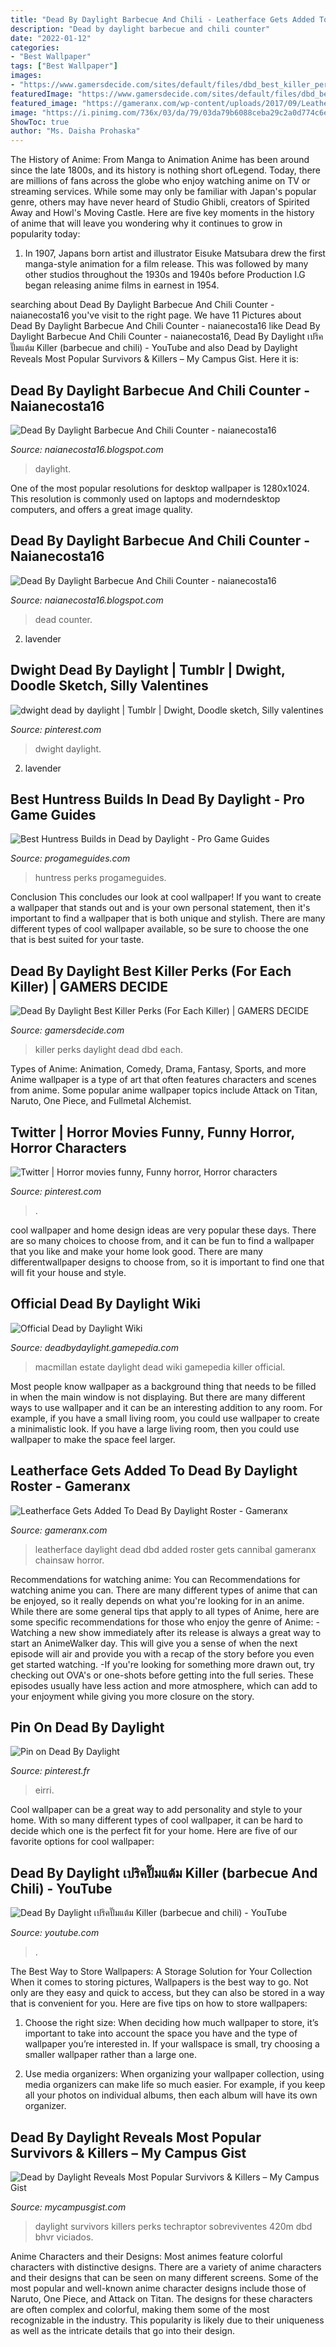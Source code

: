 ```yaml
---
title: "Dead By Daylight Barbecue And Chili - Leatherface Gets Added To Dead By Daylight Roster"
description: "Dead by daylight barbecue and chili counter"
date: "2022-01-12"
categories:
- "Best Wallpaper"
tags: ["Best Wallpaper"]
images:
- "https://www.gamersdecide.com/sites/default/files/dbd_best_killer_perks.jpg"
featuredImage: "https://www.gamersdecide.com/sites/default/files/dbd_best_killer_perks.jpg"
featured_image: "https://gameranx.com/wp-content/uploads/2017/09/Leatherface-DBD-1-600x338.png"
image: "https://i.pinimg.com/736x/03/da/79/03da79b6088ceba29c2a0d774c6ed602.jpg"
ShowToc: true
author: "Ms. Daisha Prohaska"
---
```



The History of Anime: From Manga to Animation
Anime has been around since the late 1800s, and its history is nothing short ofLegend. Today, there are millions of fans across the globe who enjoy watching anime on TV or streaming services. While some may only be familiar with Japan's popular genre, others may have never heard of Studio Ghibli, creators of Spirited Away and Howl's Moving Castle. Here are five key moments in the history of anime that will leave you wondering why it continues to grow in popularity today:
1) In 1907, Japans born artist and illustrator Eisuke Matsubara drew the first manga-style animation for a film release. This was followed by many other studios throughout the 1930s and 1940s before Production I.G began releasing anime films in earnest in 1954.

	

		
searching about Dead By Daylight Barbecue And Chili Counter - naianecosta16 you've visit to the right page. We have 11 Pictures about Dead By Daylight Barbecue And Chili Counter - naianecosta16 like Dead By Daylight Barbecue And Chili Counter - naianecosta16, Dead By Daylight เปริคปั๊มแต้ม Killer (barbecue and chili) - YouTube and also Dead by Daylight Reveals Most Popular Survivors &amp; Killers – My Campus Gist. Here it is:
		
    
## Dead By Daylight Barbecue And Chili Counter - Naianecosta16

<img loading=lazy src="https://us.v-cdn.net/6030815/uploads/editor/x8/7v83ee6w6z1x.jpg" onerror="this.onerror=null;this.src='https://tse4.mm.bing.net/th?id=OIP.H8nU4tMwi8qXCyOtOyswOgHaJ4&amp;pid=15.1';" alt="Dead By Daylight Barbecue And Chili Counter - naianecosta16">

_Source: naianecosta16.blogspot.com_

>daylight. 

	

One of the most popular resolutions for desktop wallpaper is 1280x1024. This resolution is commonly used on laptops and moderndesktop computers, and offers a great image quality.

    
## Dead By Daylight Barbecue And Chili Counter - Naianecosta16

<img loading=lazy src="https://i.redd.it/uwdt9m4r1qs21.jpg" onerror="this.onerror=null;this.src='https://tse3.mm.bing.net/th?id=OIP.GO7cTSEVQ46a-Yxl1VFjDQHaFq&amp;pid=15.1';" alt="Dead By Daylight Barbecue And Chili Counter - naianecosta16">

_Source: naianecosta16.blogspot.com_

>dead counter. 

	

2. lavender 

    
## Dwight Dead By Daylight | Tumblr | Dwight, Doodle Sketch, Silly Valentines

<img loading=lazy src="https://i.pinimg.com/originals/a0/10/ca/a010caef6d0484d427ef5e87d7119edb.png" onerror="this.onerror=null;this.src='https://tse2.mm.bing.net/th?id=OIP.72i9QUEtXTiRIhFs795i8AHaMo&amp;pid=15.1';" alt="dwight dead by daylight | Tumblr | Dwight, Doodle sketch, Silly valentines">

_Source: pinterest.com_

>dwight daylight. 

	

2. lavender 

    
## Best Huntress Builds In Dead By Daylight - Pro Game Guides

<img loading=lazy src="https://progameguides.com/wp-content/uploads/2021/04/Dead-By-Daylight-Huntress-MetaBuild-1024x536.jpg" onerror="this.onerror=null;this.src='https://tse4.mm.bing.net/th?id=OIP.j8Lw5JAW0ULh1eJTtRE2XgHaD4&amp;pid=15.1';" alt="Best Huntress Builds in Dead by Daylight - Pro Game Guides">

_Source: progameguides.com_

>huntress perks progameguides. 

	

Conclusion
This concludes our look at cool wallpaper! If you want to create a wallpaper that stands out and is your own personal statement, then it's important to find a wallpaper that is both unique and stylish. There are many different types of cool wallpaper available, so be sure to choose the one that is best suited for your taste.

    
## Dead By Daylight Best Killer Perks (For Each Killer) | GAMERS DECIDE

<img loading=lazy src="https://www.gamersdecide.com/sites/default/files/dbd_best_killer_perks.jpg" onerror="this.onerror=null;this.src='https://tse3.mm.bing.net/th?id=OIP.AkN7jye7DIhN7a1APqvshgHaEH&amp;pid=15.1';" alt="Dead By Daylight Best Killer Perks (For Each Killer) | GAMERS DECIDE">

_Source: gamersdecide.com_

>killer perks daylight dead dbd each. 

	

Types of Anime: Animation, Comedy, Drama, Fantasy, Sports, and more
Anime wallpaper is a type of art that often features characters and scenes from anime. Some popular anime wallpaper topics include Attack on Titan, Naruto, One Piece, and Fullmetal Alchemist.

    
## Twitter | Horror Movies Funny, Funny Horror, Horror Characters

<img loading=lazy src="https://i.pinimg.com/736x/03/da/79/03da79b6088ceba29c2a0d774c6ed602.jpg" onerror="this.onerror=null;this.src='https://tse1.mm.bing.net/th?id=OIP.bMxLcJKXm1Jh3jRB-gC_7AHaKe&amp;pid=15.1';" alt="Twitter | Horror movies funny, Funny horror, Horror characters">

_Source: pinterest.com_

>. 

	

cool wallpaper and home design ideas are very popular these days. There are so many choices to choose from, and it can be fun to find a wallpaper that you like and make your home look good. There are many differentwallpaper designs to choose from, so it is important to find one that will fit your house and style.

    
## Official Dead By Daylight Wiki

<img loading=lazy src="https://gamepedia.cursecdn.com/deadbydaylight_gamepedia_en/thumb/c/c3/MacMillan.png/150px-MacMillan.png?version=b09ab4a8146772e7604be51096642194" onerror="this.onerror=null;this.src='https://tse3.mm.bing.net/th?id=OIP.zrTLD_8gpvxR1IN19MtsHwAAAA&amp;pid=15.1';" alt="Official Dead by Daylight Wiki">

_Source: deadbydaylight.gamepedia.com_

>macmillan estate daylight dead wiki gamepedia killer official. 

	

Most people know wallpaper as a background thing that needs to be filled in when the main window is not displaying. But there are many different ways to use wallpaper and it can be an interesting addition to any room. For example, if you have a small living room, you could use wallpaper to create a minimalistic look. If you have a large living room, then you could use wallpaper to make the space feel larger.

    
## Leatherface Gets Added To Dead By Daylight Roster - Gameranx

<img loading=lazy src="https://gameranx.com/wp-content/uploads/2017/09/Leatherface-DBD-1-600x338.png" onerror="this.onerror=null;this.src='https://tse1.mm.bing.net/th?id=OIP.TYpsJLB3PV9ibxzsGHpsbAHaEL&amp;pid=15.1';" alt="Leatherface Gets Added To Dead By Daylight Roster - Gameranx">

_Source: gameranx.com_

>leatherface daylight dead dbd added roster gets cannibal gameranx chainsaw horror. 

	

Recommendations for watching anime: You can
Recommendations for watching anime you can. There are many different types of anime that can be enjoyed, so it really depends on what you're looking for in an anime. While there are some general tips that apply to all types of Anime, here are some specific recommendations for those who enjoy the genre of Anime: 
-Watching a new show immediately after its release is always a great way to start an AnimeWalker day. This will give you a sense of when the next episode will air and provide you with a recap of the story before you even get started watching. 
-If you're looking for something more drawn out, try checking out OVA's or one-shots before getting into the full series. These episodes usually have less action and more atmosphere, which can add to your enjoyment while giving you more closure on the story.

    
## Pin On Dead By Daylight

<img loading=lazy src="https://i.pinimg.com/736x/b9/82/16/b982160c53b8c364e44796c63b00e75c.jpg" onerror="this.onerror=null;this.src='https://tse4.mm.bing.net/th?id=OIP.qxAK39tL5htuWhPcc0Y8xwHaIe&amp;pid=15.1';" alt="Pin on Dead By Daylight">

_Source: pinterest.fr_

>eirri. 

	

Cool wallpaper can be a great way to add personality and style to your home. With so many different types of cool wallpaper, it can be hard to decide which one is the perfect fit for your home. Here are five of our favorite options for cool wallpaper: 

    
## Dead By Daylight เปริคปั๊มแต้ม Killer (barbecue And Chili) - YouTube

<img loading=lazy src="https://i.ytimg.com/vi/i5cKF7FXMzE/maxresdefault.jpg" onerror="this.onerror=null;this.src='https://tse3.mm.bing.net/th?id=OIP.TL4NvNWVCWvCnn4lR7CAMAHaEK&amp;pid=15.1';" alt="Dead By Daylight เปริคปั๊มแต้ม Killer (barbecue and chili) - YouTube">

_Source: youtube.com_

>. 

	

The Best Way to Store Wallpapers: A Storage Solution for Your Collection
When it comes to storing pictures, Wallpapers is the best way to go. Not only are they easy and quick to access, but they can also be stored in a way that is convenient for you. Here are five tips on how to store wallpapers:
1) Choose the right size: When deciding how much wallpaper to store, it’s important to take into account the space you have and the type of wallpaper you’re interested in. If your wallspace is small, try choosing a smaller wallpaper rather than a large one.

2) Use media organizers: When organizing your wallpaper collection, using media organizers can make life so much easier. For example, if you keep all your photos on individual albums, then each album will have its own organizer.

    
## Dead By Daylight Reveals Most Popular Survivors &amp; Killers – My Campus Gist

<img loading=lazy src="https://heavy.com/wp-content/uploads/2021/07/AM1741_DBD_year5broadcast_infographic_final1.jpg?resize=603" onerror="this.onerror=null;this.src='https://tse2.mm.bing.net/th?id=OIP._Phq1ujfsen1PW0bS06jEgHaMl&amp;pid=15.1';" alt="Dead by Daylight Reveals Most Popular Survivors &amp; Killers – My Campus Gist">

_Source: mycampusgist.com_

>daylight survivors killers perks techraptor sobreviventes 420m dbd bhvr viciados. 

	

Anime Characters and their Designs: Most animes feature colorful characters with distinctive designs.
There are a variety of anime characters and their designs that can be seen on many different screens. Some of the most popular and well-known anime character designs include those of Naruto, One Piece, and Attack on Titan. The designs for these characters are often complex and colorful, making them some of the most recognizable in the industry. This popularity is likely due to their uniqueness as well as the intricate details that go into their design.

